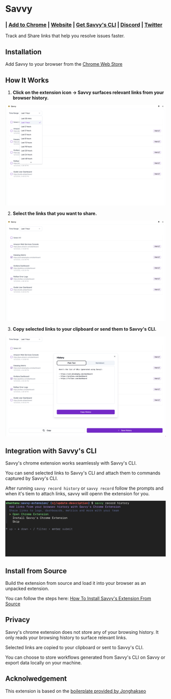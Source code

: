 # Savvy

<h3 align="left">
  | <a href="https://chromewebstore.google.com/detail/savvy/jocphfjphhfbdccjfjjnbcnejmbojjlh"> Add to Chrome</a> |
  <a href="https://www.getsavvy.so/chrome">Website</a> |
  <a href="https://github.com/getsavvyinc/savvy-cli?tab=readme-ov-file#install-savvys-cli"> Get Savvy's CLI</a> |
  <a href="https://getsavvy.so/discord">Discord</a> |
  <a href="https://twitter.com/savvyoncall">Twitter</a>
</h3>

Track and Share links that help you resolve issues faster.

## Installation

Add Savvy to your browser from the [Chrome Web Store](https://chromewebstore.google.com/detail/savvy/jocphfjphhfbdccjfjjnbcnejmbojjlh)

## How It Works

1. **Click on the extension icon -> Savvy surfaces relevant links from your browser history.**

![Choose a time range](assets/images/time-range.png)

2. **Select the links that you want to share.**

![Select Links](assets/images/select.png)

3. **Copy selected links to your clipboard or send them to Savvy's CLI.**

![Copy or Send to CLI](assets/images/export.png)

## Integration with Savvy's CLI

Savvy's chrome extension works seamlessly with Savvy's CLI.

You can send selected links to Savvy's CLI and attach them to commands captured by Savvy's CLI.

After running `savvy record history` or `savvy record` follow the prompts and when it's tiem to attach links, savvy will openn the extension for you.

![Attach Links](assets/images/cli-extension.png)

## Install from Source

Build the extension from source and load it into your browser as an unpacked extension.

You can follow the steps here: [How To Install Savvy's Extension From Source](https://app.getsavvy.so/workflow/rb_3294a871bc952dc6/How-To-Install-Savvy-s-Chrome-Extension-From-Source)

## Privacy

Savvy's chrome extension does not store any of your browsing history. It only reads your browsing history to surface relevant links.

Selected links are copied to your clipboard or sent to Savvy's CLI.

You can choose to store workflows generated from Savvy's CLI on Savvy or export data locally on your machine.


## Acknolwedgement

This extension is based on the [boilerplate provided by Jonghakseo](https://github.com/Jonghakseo/chrome-extension-boilerplate-react-vite)
